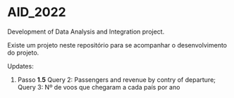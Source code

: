 # AID_2022
Development of Data Analysis and Integration project.

Existe um projeto neste repositório para se acompanhar o desenvolvimento do projeto.

Updates: 
1. Passo **1.5** Query 2: Passengers and revenue by contry of departure;
Query  3: Nº de voos que chegaram a cada país por ano

